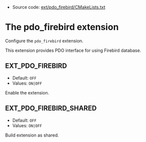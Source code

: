 <!-- This is auto-generated file. -->
* Source code: [ext/pdo_firebird/CMakeLists.txt](https://github.com/petk/php-build-system/blob/master/cmake/ext/pdo_firebird/CMakeLists.txt)

# The pdo_firebird extension

Configure the `pdo_firebird` extension.

This extension provides PDO interface for using Firebird database.

## EXT_PDO_FIREBIRD

* Default: `OFF`
* Values: `ON|OFF`

Enable the extension.

## EXT_PDO_FIREBIRD_SHARED

* Default: `OFF`
* Values: `ON|OFF`

Build extension as shared.
